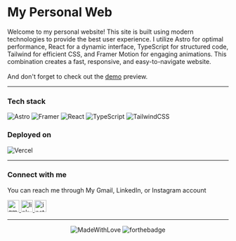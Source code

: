 <p align="center">
<h1>My Personal Web</h1>
</p>

  Welcome to my personal website! This site is built using modern technologies to provide the best user experience. I utilize Astro for optimal performance, React for a dynamic interface, TypeScript for structured code, Tailwind for efficient CSS, and Framer Motion for engaging animations.
  This combination creates a fast, responsive, and easy-to-navigate website.
  <br/>
  <br/> And don't forget to check out the [demo](https://personal-agooy.vercel.app) preview.

---
### Tech stack
![Astro](https://img.shields.io/badge/astro-%232C2052.svg?style=for-the-badge&logo=astro&logoColor=white)
![Framer](https://img.shields.io/badge/Framer-black?style=for-the-badge&logo=framer&logoColor=blue)
![React](https://img.shields.io/badge/react-%2320232a.svg?style=for-the-badge&logo=react&logoColor=%2361DAFB)
![TypeScript](https://img.shields.io/badge/typescript-%23007ACC.svg?style=for-the-badge&logo=typescript&logoColor=white)
![TailwindCSS](https://img.shields.io/badge/tailwindcss-%2338B2AC.svg?style=for-the-badge&logo=tailwind-css&logoColor=white)

### Deployed on
![Vercel](https://img.shields.io/badge/vercel-%23000000.svg?style=for-the-badge&logo=vercel&logoColor=white)

---
### Connect with me
  You can reach me through My Gmail, LinkedIn, or Instagram account
  
 <a
 href="mailto:yogaardikaaa123@gmail.com?subject=Hi%20Yoga,%20I'd%20like%20to%20hire%20you">
  <img src="https://img.shields.io/static/v1?message=Gmail&logo=gmail&label=&color=D14836&logoColor=white&labelColor=&style=for-the-badge" height="27" alt="gmail logo" />
</a>
<a href="https://www.linkedin.com/in/agooy/">
  <img src="https://img.shields.io/static/v1?message=LinkedIn&logo=linkedin&label=&color=0077B5&logoColor=white&labelColor=&style=for-the-badge" height="27" alt="linkedin logo" />
</a>
<a href="https://instagram.com/yogardkaa">
    <img src="https://img.shields.io/static/v1?message=Instagram&logo=instagram&label=&color=E4405F&logoColor=white&labelColor=&style=for-the-badge" height="27" alt="instagram logo" />
</a>

---
<div align="center">

![MadeWithLove](https://forthebadge.com/images/badges/made-with-love__.svg)
![forthebadge](https://forthebadge.com/images/badges/made-with-typescript.svg)
</div>